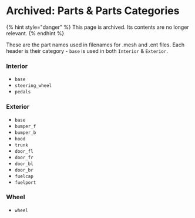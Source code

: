 # Archived: Parts & Parts Categories

{% hint style="danger" %}
This page is archived. Its contents are no longer relevant.
{% endhint %}

These are the part names used in filenames for .mesh and .ent files. Each header is their category - `base` is used in both `Interior` & `Exterior`.

### Interior

* `base`
* `steering_wheel`
* `pedals`

### Exterior

* `base`
* `bumper_f`
* `bumper_b`
* `hood`
* `trunk`
* `door_fl`
* `door_fr`
* `door_bl`
* `door_br`
* `fuelcap`
* `fuelport`

### Wheel

* `wheel`
